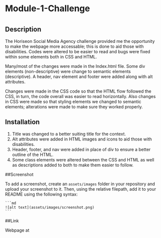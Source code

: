 # Module-1-Challenge
# <Horiseon Social Media Agency>

## Description

The Horiseon Social Media Agency challenge provided me the opportunity to make the webpage more accessable; this is done to aid those with disabilities. Codes were altered to be easier to read and bugs were fixed within some elements both in CSS and HTML.

Many/most of the changes were made in the Index.html file. Some div elements (non-descriptive) were change to semantic elements (descriptive). A header, nav element and footer were added along with alt attributes. 

Changes were made in the CSS code so that the HTML flow followed the CSS, in turn, the code overall was easier to read horizontally. Also changes in CSS were made so that styling elements we changed to semantic elements; alterations were made to make sure they worked properly.

## Installation
1. Title was changed to a better suiting title for the context.
2. Alt attributes were added in HTML images and icons to aid those with disabilities.
3. Header, footer, and nav were added in place of div to ensure a better outline of the HTML.
4. Some class elements were altered between the CSS and HTML as well as descriptions added to both to make them easier to follow.


##Screenshot

To add a screenshot, create an `assets/images` folder in your repository and upload your screenshot to it. Then, using the relative filepath, add it to your README using the following syntax:

    ```md
    ![alt text](assets/images/screenshot.png)
    ```

##Link

Webpage at
